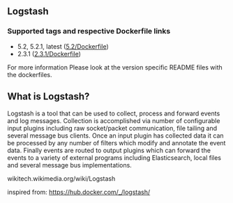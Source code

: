 ## Logstash

### Supported tags and respective Dockerfile links
* 5.2, 5.2.1, latest ([5.2/Dockerfile](https://github.com/stakater/dockerfile-logstash/blob/master/5.2/Dockerfile))
* 2.3.1 ([2.3.1/Dockerfile](https://github.com/stakater/dockerfile-logstash/blob/master/2.3.1/Dockerfile))

For more information Please look at the version specific README files with the dockerfiles.

## What is Logstash?

Logstash is a tool that can be used to collect, process and forward events and log messages. Collection is accomplished via number of configurable input plugins including raw socket/packet communication, file tailing and several message bus clients. Once an input plugin has collected data it can be processed by any number of filters which modify and annotate the event data. Finally events are routed to output plugins which can forward the events to a variety of external programs including Elasticsearch, local files and several message bus implementations.

wikitech.wikimedia.org/wiki/Logstash


inspired from: https://hub.docker.com/_/logstash/